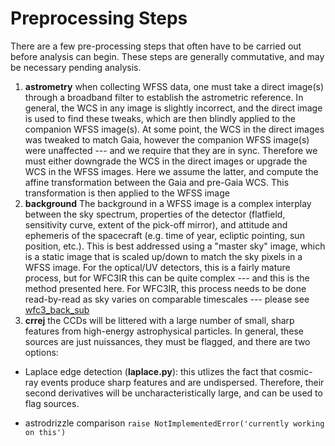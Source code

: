 # Preprocessing Steps
There are a few pre-processing steps that often have to be carried out before analysis can begin.  These steps are generally commutative, and may be necessary pending analysis.

1.  **astrometry** when collecting WFSS data, one must take a direct image(s) through a broadband filter to establish the astrometric reference.  In general, the WCS in any image is slightly incorrect, and the direct image is used to find these tweaks, which are then blindly applied to the companion WFSS image(s).  At some point, the WCS in the direct images was tweaked to match Gaia, however the companion WFSS image(s) were unaffected --- and we require that they are in sync.   Therefore we must either downgrade the WCS in the direct images or upgrade the WCS in the WFSS images.  Here we assume the latter, and compute the affine transformation between the Gaia and pre-Gaia WCS.  This transformation is then applied to the WFSS image
2.  **background** The background in a WFSS image is a complex interplay between the sky spectrum, properties of the detector (flatfield, sensitivity curve, extent of the pick-off mirror), and attitude and ephemeris of the spacecraft (e.g. time of year, ecliptic pointing, sun position, etc.).  This is best addressed using a "master sky" image, which is a static image that is scaled up/down to match the sky pixels in a WFSS image.  For the optical/UV detectors, this is a fairly mature process, but for WFC3IR this can be quite complex --- and this is the method presented here.  For WFC3IR, this process needs to be done read-by-read as sky varies on comparable timescales --- please see [wfc3\_back\_sub](https://github.com/NorPirzkal/WFC3_Back_Sub)
3.  **crrej** the CCDs will be littered with a large number of small, sharp features from high-energy astrophysical particles.  In general, these sources are just nuissances, they must be flagged, and there are two options:

   - Laplace edge detection (**laplace.py**): this utlizes the fact that cosmic-ray events produce sharp features and are undispersed.  Therefore, their second derivatives will be uncharacteristically large, and can be used to flag sources.

   - astrodrizzle comparison ```raise NotImplementedError('currently working on this')```

